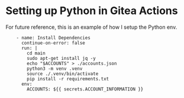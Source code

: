 # Setting up Python in Gitea Actions

For future reference, this is an example of how I setup the Python env.

```
    - name: Install Dependencies
      continue-on-error: false
      run: |
        cd main
        sudo apt-get install jq -y
        echo "$ACCOUNTS" > ./accounts.json
        python3 -m venv .venv
        source ./.venv/bin/activate
        pip install -r requirements.txt        
      env:
        ACCOUNTS: ${{ secrets.ACCOUNT_INFORMATION }}
```